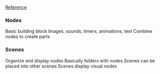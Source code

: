[Reference](https://youtu.be/q7wlSvt0JIc?si=dYokU1_0RpJAz1Dh)

### Nodes
Basic building block
Images, sounds, timers, animations, text
Combine nodes to create parts

### Scenes
Organize and display nodes
Basically folders with nodes
Scenes can be placed into other scenes
Scenes display visual nodes
